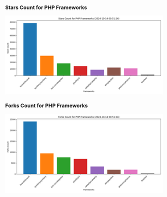 ### Stars Count for PHP Frameworks

![Stars Chart](./archive/charts/20241014005124_stars_count.png)

### Forks Count for PHP Frameworks

![Forks Chart](./archive/charts/20241014005124_forks_count.png)

